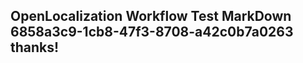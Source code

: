 <properties
ms.topic="hero-topic"
ms.test1="hero-topic"
ms.test2="test"/>

## OpenLocalization Workflow Test MarkDown 6858a3c9-1cb8-47f3-8708-a42c0b7a0263 thanks!
<!--HONumber=Mar16_HO3-->

